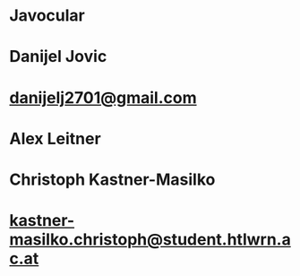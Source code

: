 # Javocular

# Danijel Jovic
# danijelj2701@gmail.com

# Alex Leitner

# Christoph Kastner-Masilko
# kastner-masilko.christoph@student.htlwrn.ac.at
